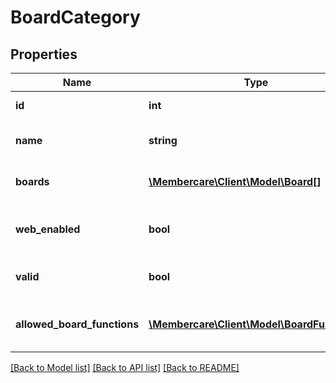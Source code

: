 # BoardCategory

## Properties
Name | Type | Description | Notes
------------ | ------------- | ------------- | -------------
**id** | **int** | Boardcategory Id | [optional] 
**name** | **string** | The name of the boardcategory | [optional] 
**boards** | [**\Membercare\Client\Model\Board[]**](Board.md) | All the boards in this boardcategory | [optional] 
**web_enabled** | **bool** | Denotes if the boardcategory is enabled on membersite | [optional] 
**valid** | **bool** | Denotes if the boardcategory is still active | [optional] 
**allowed_board_functions** | [**\Membercare\Client\Model\BoardFunction[]**](BoardFunction.md) | These are the allowed board functions on this board | [optional] 

[[Back to Model list]](../../README.md#documentation-for-models) [[Back to API list]](../../README.md#documentation-for-api-endpoints) [[Back to README]](../../README.md)


